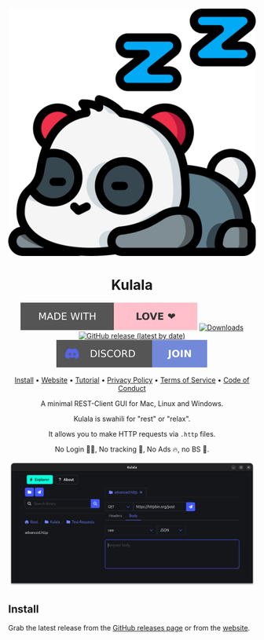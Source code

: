 <div align="center">

![Kulala Logo](logo.svg)

# Kulala

[![Made with love](assets/badge-made-with-love.svg)](https://github.com/mistweaverco/kulala/graphs/contributors)
[![Downloads](https://img.shields.io/github/downloads/mistweaverco/kulala/total.svg?style=for-the-badge)](https://kulala.mwco.app/)
[![GitHub release (latest by date)](https://img.shields.io/github/v/release/mistweaverco/kulala?style=for-the-badge)](https://github.com/mistweaverco/kulala/releases/latest)
[![Discord](assets/badge-discord.svg)](https://discord.gg/QyVQmfY4Rt)

[Install](#install) • [Website](https://kulala.mwco.app/) • [Tutorial](https://kulala.mwco.app/tutorial) • [Privacy Policy](./PRIVACY.md) • [Terms of Service](./TOS.md) • [Code of Conduct](./CODE_OF_CONDUCT.md)

<p></p>

A minimal REST-Client GUI for Mac, Linux and Windows.

Kulala is swahili for "rest" or "relax".

It allows you to make HTTP requests via `.http` files.

No Login  🕵️‍♀️, No tracking 🌈, No Ads 🔥, no BS 💩.

<p></p>

![Kulala Screenshot](assets/screenshot.png)

</div>

## Install

Grab the latest release from the
[GitHub releases page](https://github.com/mistweaverco/kulala/releases/latest)
or from the [website](https://kulala.mwco.app/downloads).
